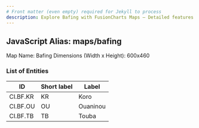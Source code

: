 ```yaml
---
# Front matter (even empty) required for Jekyll to process
description: Explore Bafing with FusionCharts Maps – Detailed features for seamless integration. Try now & enhance your data visualization today! 
---
```


## JavaScript Alias: maps/bafing

Map Name: Bafing
Dimensions (Width x Height): 600x460

### List of Entities

ID | Short label | Label
---|---|---|
CI.BF.KR|KR|Koro
CI.BF.OU|OU|Ouaninou
CI.BF.TB|TB|Touba

